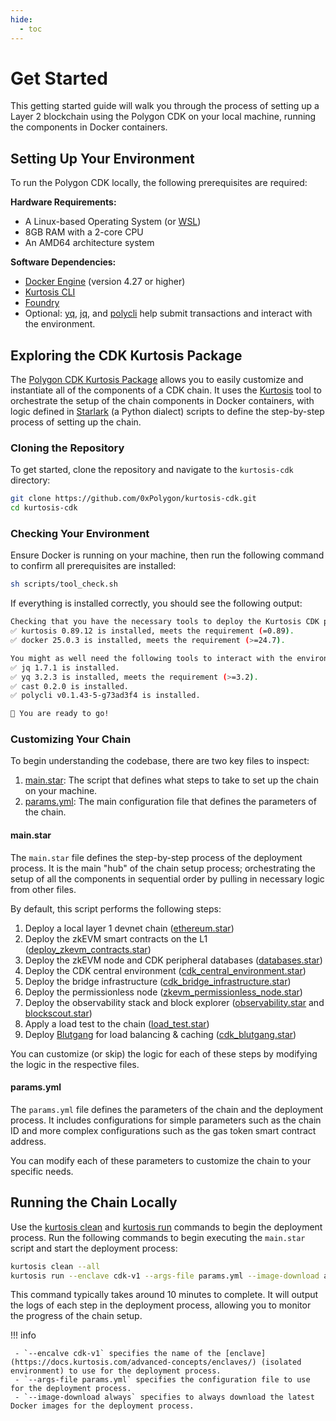 ```yaml
---
hide:
  - toc
---
```


# Get Started

This getting started guide will walk you through the process of setting up a Layer 2 blockchain using the Polygon CDK on your local machine, running the components in Docker containers.

## Setting Up Your Environment

To run the Polygon CDK locally, the following prerequisites are required:

**Hardware Requirements:**

- A Linux-based Operating System (or [WSL](https://learn.microsoft.com/en-us/windows/wsl/about))
- 8GB RAM with a 2-core CPU
- An AMD64 architecture system

**Software Dependencies:**

- [Docker Engine](https://docs.docker.com/engine/) (version 4.27 or higher)
- [Kurtosis CLI](https://docs.kurtosis.com/install/)
- [Foundry](https://book.getfoundry.sh/getting-started/installation)
- Optional: [yq](https://github.com/mikefarah/yq), [jq](https://stedolan.github.io/jq/), and [polycli](https://github.com/maticnetwork/polygon-cli) help submit transactions and interact with the environment.

## Exploring the CDK Kurtosis Package

The [Polygon CDK Kurtosis Package](https://github.com/0xPolygon/kurtosis-cdk/) allows you to easily customize and instantiate all of the components of a CDK chain. It uses the [Kurtosis](https://docs.kurtosis.com/) tool to orchestrate the setup of the chain components in Docker containers, with logic defined in [Starlark](https://github.com/bazelbuild/starlark) (a Python dialect) scripts to define the step-by-step process of setting up the chain.

### Cloning the Repository

To get started, clone the repository and navigate to the `kurtosis-cdk` directory:

```bash
git clone https://github.com/0xPolygon/kurtosis-cdk.git
cd kurtosis-cdk
```

### Checking Your Environment

Ensure Docker is running on your machine, then run the following command to confirm all prerequisites are installed:

```bash
sh scripts/tool_check.sh
```

If everything is installed correctly, you should see the following output:

```bash
Checking that you have the necessary tools to deploy the Kurtosis CDK package...
✅ kurtosis 0.89.12 is installed, meets the requirement (=0.89).
✅ docker 25.0.3 is installed, meets the requirement (>=24.7).

You might as well need the following tools to interact with the environment...
✅ jq 1.7.1 is installed.
✅ yq 3.2.3 is installed, meets the requirement (>=3.2).
✅ cast 0.2.0 is installed.
✅ polycli v0.1.43-5-g73ad3f4 is installed.

🎉 You are ready to go!
```

### Customizing Your Chain

To begin understanding the codebase, there are two key files to inspect:

1. [main.star](https://github.com/0xPolygon/kurtosis-cdk/blob/main/main.star): The script that defines what steps to take to set up the chain on your machine.
2. [params.yml](https://github.com/0xPolygon/kurtosis-cdk/blob/main/params.yml): The main configuration file that defines the parameters of the chain.

#### main.star

The `main.star` file defines the step-by-step process of the deployment process. It is the main "hub" of the chain setup process; orchestrating the setup of all the components in sequential order by pulling in necessary logic from other files.

By default, this script performs the following steps:

1. Deploy a local layer 1 devnet chain ([ethereum.star](https://github.com/0xPolygon/kurtosis-cdk/blob/main/ethereum.star))
2. Deploy the zkEVM smart contracts on the L1 ([deploy_zkevm_contracts.star](https://github.com/0xPolygon/kurtosis-cdk/blob/main/deploy_zkevm_contracts.star))
3. Deploy the zkEVM node and CDK peripheral databases ([databases.star](https://github.com/0xPolygon/kurtosis-cdk/blob/main/databases.star))
4. Deploy the CDK central environment ([cdk_central_environment.star](https://github.com/0xPolygon/kurtosis-cdk/blob/main/cdk_central_environment.star))
5. Deploy the bridge infrastructure ([cdk_bridge_infrastructure.star](https://github.com/0xPolygon/kurtosis-cdk/blob/main/cdk_bridge_infra.star))
6. Deploy the permissionless node ([zkevm_permissionless_node.star](https://github.com/0xPolygon/kurtosis-cdk/blob/main/zkevm_permissionless_node.star))
7. Deploy the observability stack and block explorer ([observability.star](https://github.com/0xPolygon/kurtosis-cdk/blob/main/observability.star) and [blockscout.star](https://github.com/0xPolygon/kurtosis-cdk/blob/main/blockscout.star))
8. Apply a load test to the chain ([load_test.star](https://github.com/0xPolygon/kurtosis-cdk/blob/main/workload.star))
9. Deploy [Blutgang](https://github.com/rainshowerLabs/blutgang) for load balancing & caching ([cdk_blutgang.star](https://github.com/0xPolygon/kurtosis-cdk/blob/main/cdk_blutgang.star))

You can customize (or skip) the logic for each of these steps by modifying the logic in the respective files.

#### params.yml

The `params.yml` file defines the parameters of the chain and the deployment process. It includes configurations for simple parameters such as the chain ID and more complex configurations such as the gas token smart contract address.

You can modify each of these parameters to customize the chain to your specific needs.

## Running the Chain Locally

Use the [kurtosis clean](https://docs.kurtosis.com/clean) and [kurtosis run](https://docs.kurtosis.com/run) commands to begin the deployment process. Run the following commands to begin executing the `main.star` script and start the deployment process:

```bash
kurtosis clean --all
kurtosis run --enclave cdk-v1 --args-file params.yml --image-download always .
```

This command typically takes around 10 minutes to complete. It will output the logs of each step in the deployment process, allowing you to monitor the progress of the chain setup.

!!! info

     - `--encalve cdk-v1` specifies the name of the [enclave](https://docs.kurtosis.com/advanced-concepts/enclaves/) (isolated environment) to use for the deployment process.
     - `--args-file params.yml` specifies the configuration file to use for the deployment process.
     - `--image-download always` specifies to always download the latest Docker images for the deployment process.
